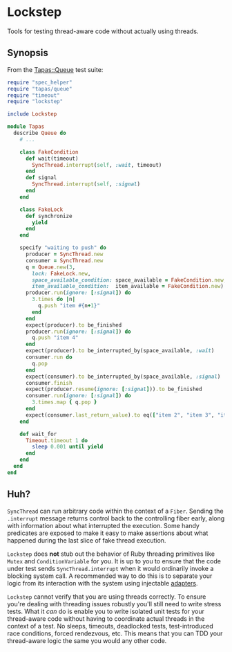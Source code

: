 # Lockstep

Tools for testing thread-aware code without actually using threads.

## Synopsis

From the [Tapas::Queue](https://github.com/avdi/tapas-queue) test suite:

```ruby
require "spec_helper"
require "tapas/queue"
require "timeout"
require "lockstep"

include Lockstep

module Tapas
  describe Queue do
    # ...

    class FakeCondition
      def wait(timeout)
        SyncThread.interrupt(self, :wait, timeout)
      end
      def signal
        SyncThread.interrupt(self, :signal)
      end
    end

    class FakeLock
      def synchronize
        yield
      end
    end

    specify "waiting to push" do
      producer = SyncThread.new
      consumer = SyncThread.new
      q = Queue.new(3,
        lock: FakeLock.new,
        space_available_condition: space_available = FakeCondition.new,
        item_available_condition:  item_available = FakeCondition.new)
      producer.run(ignore: [:signal]) do
        3.times do |n|
          q.push "item #{n+1}"
        end
      end
      expect(producer).to be_finished
      producer.run(ignore: [:signal]) do
        q.push "item 4"
      end
      expect(producer).to be_interrupted_by(space_available, :wait)
      consumer.run do
        q.pop
      end
      expect(consumer).to be_interrupted_by(space_available, :signal)
      consumer.finish
      expect(producer.resume(ignore: [:signal])).to be_finished
      consumer.run(ignore: [:signal]) do
        3.times.map { q.pop }
      end
      expect(consumer.last_return_value).to eq(["item 2", "item 3", "item 4"])
    end

    def wait_for
      Timeout.timeout 1 do
        sleep 0.001 until yield
      end
    end
  end
end
```

## Huh?

`SyncThread` can run arbitrary code within the context of a `Fiber`. Sending the `.interrupt` message returns control back to the controlling fiber early, along with information about what interrupted the execution. Some handy predicates are exposed to make it easy to make assertions about what happened during the last slice of fake thread execution.

`Lockstep` does **not** stub out the behavior of Ruby threading primitives like `Mutex` and `ConditionVariable` for you. It is up to you to ensure that the code under test sends `SyncThread.interrupt` when it would ordinarily invoke a blocking system call. A recommended way to do this is to separate your logic from its interaction with the system using injectable [adapters](http://alistair.cockburn.us/Hexagonal+architecture).

`Lockstep` cannot verify that you are using threads correctly. To ensure you're dealing with threading issues robustly you'll still need to write stress tests. What it *can* do is enable you to write isolated unit tests for your thread-aware code without having to coordinate actual threads in the context of a test. No sleeps, timeouts, deadlocked tests, test-introduced race conditions, forced rendezvous, etc. This means that you can TDD your thread-aware logic the same you would any other code.
